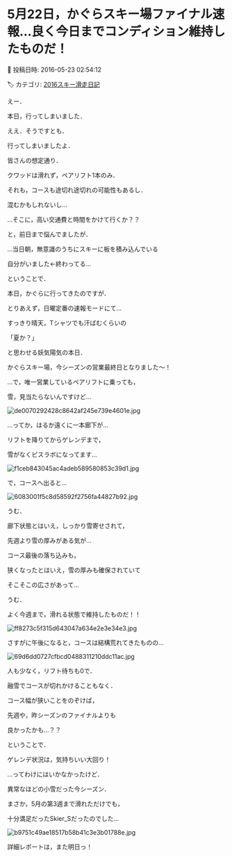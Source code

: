 # 5月22日，かぐらスキー場ファイナル速報…良く今日までコンディション維持したものだ！

📅 投稿日時: 2016-05-23 02:54:12

🏷️ カテゴリ: [2016スキー滑走日記](c70c67ed5248e9432b899dcd5747048bb.md)

えー．


本日，行ってしまいました．


ええ．そうですとも．


行ってしまいましたよ．


皆さんの想定通り．





クワッドは滑れず，ペアリフト1本のみ．


それも，コースも途切れ途切れの可能性もあるし．


混むかもしれないし…


…そこに，高い交通費と時間をかけて行くか？？


と，前日まで悩んでましたが．





…当日朝，無意識のうちにスキーに板を積み込んでいる


自分がいました←終わってる…





ということで．


本日，かぐらに行ってきたのですが．


とりあえず，日曜定番の速報モードにて…





すっきり晴天，Tシャツでも汗ばむくらいの


「夏か？」


と思わせる妖気陽気の本日．


かぐらスキー場，今シーズンの営業最終日となりました～！





…で，唯一営業しているペアリフトに乗っても，


雪，見当たらないんですけど…




![de0070292428c8642af245e739e4601e.jpg](images/de0070292428c8642af245e739e4601e.jpg)




…ってか，はるか遠くに一本廊下が…





リフトを降りてからゲレンデまで，


雪がなくピスラボになってます…




![f1ceb843045ac4adeb589580853c39d1.jpg](images/f1ceb843045ac4adeb589580853c39d1.jpg)







で，コースへ出ると…




![6083001f5c8d58592f2756fa44827b92.jpg](images/6083001f5c8d58592f2756fa44827b92.jpg)




うむ．


廊下状態とはいえ，しっかり雪寄せされて，


先週より雪の厚みがある気が…





コース最後の落ち込みも，


狭くなったとはいえ，雪の厚みも確保されていて


そこそこの広さがあって…


うむ．


よく今週まで，滑れる状態で維持したものだ！！




![ff8273c5f315d643047a634e2e3e34e3.jpg](images/ff8273c5f315d643047a634e2e3e34e3.jpg)







さすがに午後になると，コースは結構荒れてきたものの…




![69d6dd0727cfbcd0488311210ddc11ac.jpg](images/69d6dd0727cfbcd0488311210ddc11ac.jpg)




人も少なく，リフト待ちも0で．


融雪でコースが切れかけることもなく．


コース幅が狭いことをのぞけば，


先週や，昨シーズンのファイナルよりも


良かったかも…？？





ということで．


ゲレンデ状況は，気持ちいい大回り！


…ってわけにはいかなかったけど．


異常なほどの小雪だった今シーズン．


まさか，5月の第3週まで滑れただけでも，


十分満足だったSkier_Sだったのでした…




![b9751c49ae18517b58b41c3e3b01788e.jpg](images/b9751c49ae18517b58b41c3e3b01788e.jpg)







詳細レポートは，また明日っ！
